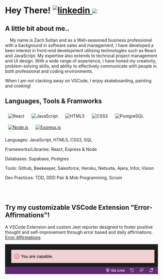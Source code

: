 <h1>Hey There! <a href="https://linkedin.com/in/zachary-sultan" target="_blank" align="center">
  <img src=https://img.shields.io/badge/linkedin-%231E77B5.svg?&style=for-the-badge&logo=linkedin&logoColor=white alt=linkedin style="margin-left: auto;" />
</a>
  <a href="mailto:zacharyjsultan@gmail.com">
  <img src="https://img.shields.io/badge/email-EA4335?style=for-the-badge&logo=gmail&logoColor=fff">
</a>
</h1>

## A little bit about me..
&nbsp;&nbsp;&nbsp;&nbsp;My name is Zach Sultan and as a Well-seasoned business professional with a background in software sales and management, I have developed a keen interest in front-end development utilizing technologies such as React and JavaScript. My expertise also extends to technical project management and UI design. With a wide range of experience, I have honed my creativity, problem-solving skills, and ability to effectively communicate with people in both professional and coding environments. 

When I am not clacking away on VSCode, I enjoy skateboarding, painting and cooking! 
<br/>  


## Languages, Tools & Framworks
<div>
<img style="margin: 10px" src="https://profilinator.rishav.dev/skills-assets/react-original-wordmark.svg" alt="React" height="40" /> 
<img style="margin: 10px" src="https://profilinator.rishav.dev/skills-assets/javascript-original.svg" alt="JavaScript" height="40" />
<img style="margin: 10px" src="https://profilinator.rishav.dev/skills-assets/html5-original-wordmark.svg" alt="HTML5" height="40" />
<img style="margin: 10px" src="https://profilinator.rishav.dev/skills-assets/css3-original-wordmark.svg" alt="CSS3" height="40" />
<img style="margin: 10px" src="https://user-images.githubusercontent.com/24623425/36042969-f87531d4-0d8a-11e8-9dee-e87ab8c6a9e3.png" alt="PostgreSQL" height="40" />
  <a href="https://nodejs.org/" target="_blank"><img style="margin: 10px" src="https://profilinator.rishav.dev/skills-assets/nodejs-original-wordmark.svg" alt="Node.js" height="50" /></a>  
  <a href="https://expressjs.com/" target="_blank"><img style="margin: 10px" src="https://profilinator.rishav.dev/skills-assets/express-original-wordmark.svg" alt="Express.js" height="50" /></a>  


</div>

Languages: JavaScript, HTML5, CSS3, SQL 

Frameworks/Libraries: React, Express & Node 

Databases: Supabase, Postgres 

Tools: Github, Beekeeper, Salesforce, Heroku, Netsuite, Ajera, Infor, Vision 

Dev Practices: TDD, DDD Pair & Mob Programming, Scrum 

<br />
<br/>  


## Try my customizable VSCode Extension "Error-Affirmations"!

A VSCode Extension and custom Jest reporter designed to foster positive thought and self-improvement through error based and daily affirmations.
[Error Affirmations](https://marketplace.visualstudio.com/items?itemName=VSCodeEmpaths.erroraffirmations&ssr=false#overview)


<img src="./notificationbar.png" alt="Notification-Affirmations-Example" width="800"/>





